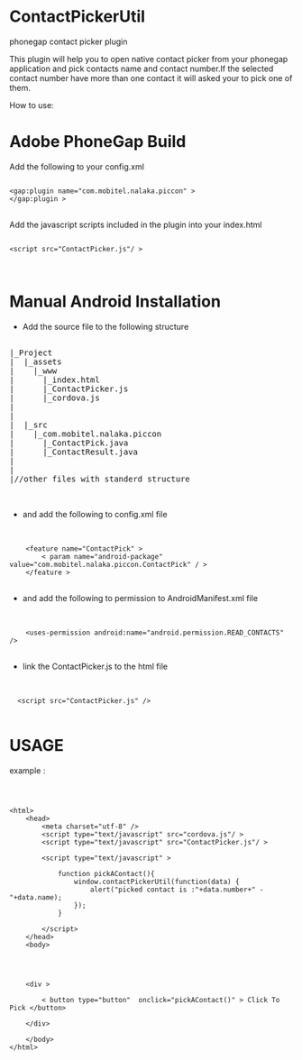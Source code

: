 ContactPickerUtil
=================

phonegap contact picker plugin


This plugin will help you to open native contact picker from your phonegap application and pick contacts name 
and contact number.If the selected contact number have more than one contact it will asked your to pick one of them.


How to use:

Adobe PhoneGap Build
=====================

Add the following to your config.xml
<pre>
<code>
&lt;gap:plugin name="com.mobitel.nalaka.piccon" &gt;
&lt;/gap:plugin &gt;
</code>
</pre>

Add the javascript scripts included in the plugin into your index.html
<pre>
<code>
&lt;script src="ContactPicker.js"/ &gt;

</code>
</pre>


Manual Android Installation
=============================


* Add the source file to the following structure

<pre>

|_Project
|  |_assets
|    |_www
|      |_index.html
|      |_ContactPicker.js
|      |_cordova.js
|
|
|  |_src
|    |_com.mobitel.nalaka.piccon
|      |_ContactPick.java
|      |_ContactResult.java
|
|
|//other files with standerd structure


</pre>

* and add the following to config.xml file
<pre> 
 <code>
    &lt;feature name="ContactPick" &gt;
        &lt; param name="android-package" value="com.mobitel.nalaka.piccon.ContactPick" / &gt;
    &lt;/feature &gt;
</code>
</pre>

* and add the following to permission to AndroidManifest.xml file
<pre> 
 <code>
    &lt;uses-permission android:name="android.permission.READ_CONTACTS" /&gt;
</code>
</pre>
    
* link the ContactPicker.js to the html file
<pre> 
 <code>
  &lt;script src="ContactPicker.js" /&gt;
</code>
</pre>

USAGE
=======

example :
<code>
<pre>

&lt;html&gt;
    &lt;head>
        &lt;meta charset="utf-8" /&gt;
        &lt;script type="text/javascript" src="cordova.js"/ &gt;
        &lt;script type="text/javascript" src="ContactPicker.js"/ &gt;
        
        &lt;script type="text/javascript" &gt;
           
            function pickAContact(){
                window.contactPickerUtil(function(data) {
                    alert("picked contact is :"+data.number+" - "+data.name);
                });
            }

        &lt;/script&gt;
    &lt;/head&gt;
    &lt;body&gt;

        


    &lt;div &gt;

        &lt; button type="button"  onclick="pickAContact()" &gt; Click To Pick &lt;/button&gt;

    &lt;/div&gt;

    &lt;/body&gt;
&lt;/html&gt;

</code>
</pre>






